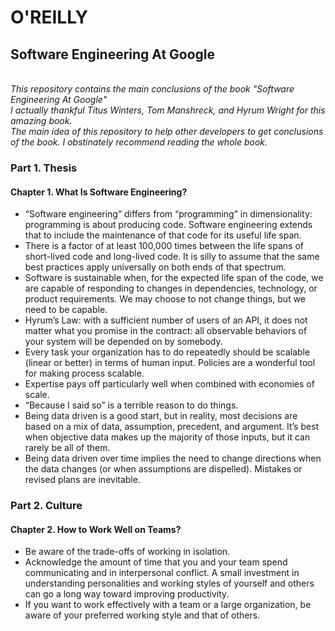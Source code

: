 <h1> O'REILLY </h1>
<h2> Software Engineering At Google</h2> 

<br/>
<i>
This repository contains the main conclusions of the book "Software Engineering At Google"
<br/>
I actually thankful Titus Winters, Tom Manshreck, and Hyrum Wright for this amazing book.
<br/>
The main idea of this repository to help other developers to get conclusions of the book.
I obstinately recommend reading the whole book. 
</i>

<h3>Part 1. Thesis</h3>
<h4>Chapter 1. What Is Software Engineering?</h4>

<ul>
<li>“Software engineering” differs from “programming” in dimensionality: programming is about producing code. Software engineering extends that to include the
maintenance of that code for its useful life span.</li>
<li>There is a factor of at least 100,000 times between the life spans of short-lived
code and long-lived code. It is silly to assume that the same best practices apply
universally on both ends of that spectrum.</li>
<li>Software is sustainable when, for the expected life span of the code, we are capable of responding to changes in dependencies, technology, or product requirements.
We may choose to not change things, but we need to be capable.</li>
<li>Hyrum’s Law: with a sufficient number of users of an API, it does not matter
what you promise in the contract: all observable behaviors of your system will be
depended on by somebody.</li>
<li>Every task your organization has to do repeatedly should be scalable (linear or
better) in terms of human input. Policies are a wonderful tool for making process
scalable.</li>
<li>Expertise pays off particularly well when combined with economies of scale.</li>
<li>“Because I said so” is a terrible reason to do things.</li>
<li>Being data driven is a good start, but in reality, most decisions are based on a mix
of data, assumption, precedent, and argument. It’s best when objective data
makes up the majority of those inputs, but it can rarely be all of them.</li>
<li>Being data driven over time implies the need to change directions when the data
changes (or when assumptions are dispelled). Mistakes or revised plans are inevitable.</li>
</ul>

<h3>Part 2. Culture</h3>
<h4>Chapter 2. How to Work Well on Teams?</h4>

<ul>
<li>Be aware of the trade-offs of working in isolation.</li>
<li>Acknowledge the amount of time that you and your team spend communicating
and in interpersonal conflict. A small investment in understanding personalities
and working styles of yourself and others can go a long way toward improving
productivity.</li>
<li>If you want to work effectively with a team or a large organization, be aware of
your preferred working style and that of others.</li>
</ul>






